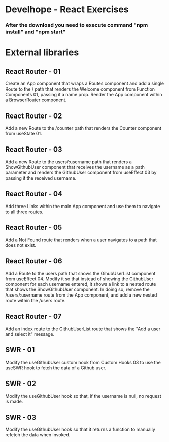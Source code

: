 # Develhope - React Exercises

### After the download you need to execute command "npm install" and "npm start"

# External libraries

## React Router - 01

Create an App component that wraps a Routes component and add a single Route to the / path that renders the Welcome component from Function Components 01, passing it a name prop. Render the App component within a BrowserRouter component.

## React Router - 02

Add a new Route to the /counter path that renders the Counter component from useState 01.

## React Router - 03

Add a new Route to the users/:username path that renders a ShowGithubUser component that receives the username as a path parameter and renders the GithubUser component from useEffect 03 by passing it the received username.

## React Router - 04

Add three Links within the main App component and use them to navigate to all three routes.

## React Router - 05

Add a Not Found route that renders when a user navigates to a path that does not exist.

## React Router - 06

Add a Route to the users path that shows the GihubUserList component from useEffect 04. Modify it so that instead of showing the GithubUser component for each username entered, it shows a link to a nested route that shows the ShowGithubUser component. In doing so, remove the /users/:username route from the App component, and add a new nested route within the /users route.

## React Router - 07

Add an index route to the GithubUserList route that shows the "Add a user and select it" message.

## SWR - 01

Modify the useGithubUser custom hook from Custom Hooks 03 to use the useSWR hook to fetch the data of a Github user.

## SWR - 02

Modify the useGithubUser hook so that, if the username is null, no request is made.

## SWR - 03

Modify the useGithubUser hook so that it returns a function to manually refetch the data when invoked.